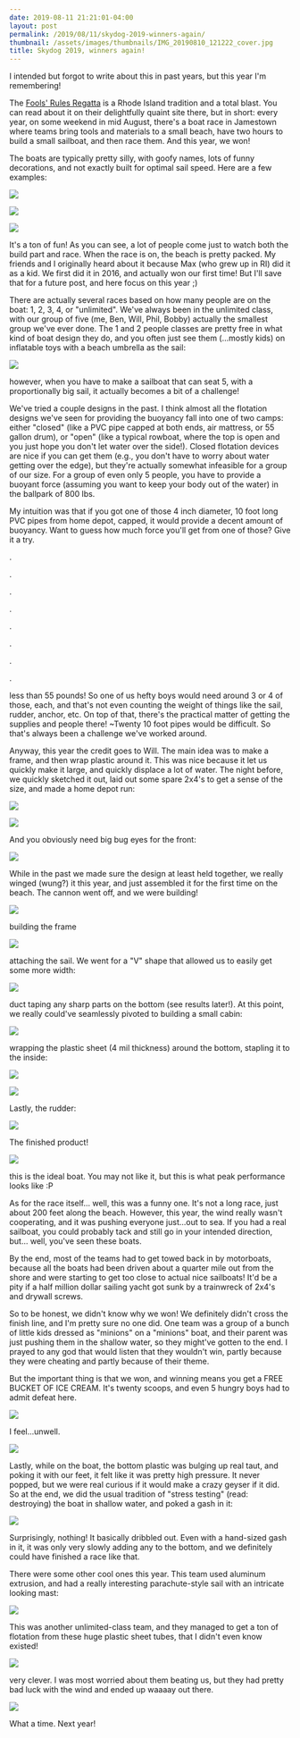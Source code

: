 ```yaml
---
date: 2019-08-11 21:21:01-04:00
layout: post
permalink: /2019/08/11/skydog-2019-winners-again/
thumbnail: /assets/images/thumbnails/IMG_20190810_121222_cover.jpg
title: Skydog 2019, winners again!
---
```


I intended but forgot to write about this in past years, but this year I'm remembering!

The [Fools' Rules Regatta](http://www.jyc.org/FoolsRules/ThisYearsFoolsRules.htm) is a Rhode Island tradition and a total blast. You can read about it on their delightfully quaint site there, but in short: every year, on some weekend in mid August, there's a boat race in Jamestown where teams bring tools and materials to a small beach, have two hours to build a small sailboat, and then race them. And this year, we won!

The boats are typically pretty silly, with goofy names, lots of funny decorations, and not exactly built for optimal sail speed. Here are a few examples:

![](/assets/images/IMG_20190810_110513-768x1024.jpg)

![](/assets/images/IMG_20190810_100223-768x1024.jpg)

![](/assets/images/IMG_20190810_100216-768x1024.jpg)

It's a ton of fun! As you can see, a lot of people come just to watch both the build part and race. When the race is on, the beach is pretty packed. My friends and I originally heard about it because Max (who grew up in RI) did it as a kid. We first did it in 2016, and actually won our first time! But I'll save that for a future post, and here focus on this year ;)

There are actually several races based on how many people are on the boat: 1, 2, 3, 4, or "unlimited". We've always been in the unlimited class, with our group of five (me, Ben, Will, Phil, Bobby) actually the smallest group we've ever done. The 1 and 2 people classes are pretty free in what kind of boat design they do, and you often just see them (...mostly kids) on inflatable toys with a beach umbrella as the sail:

![](/assets/images/floaty.jpg)

however, when you have to make a sailboat that can seat 5, with a proportionally big sail, it actually becomes a bit of a challenge!

We've tried a couple designs in the past. I think almost all the flotation designs we've seen for providing the buoyancy fall into one of two camps: either "closed" (like a PVC pipe capped at both ends, air mattress, or 55 gallon drum), or "open" (like a typical rowboat, where the top is open and you just hope you don't let water over the side!). Closed flotation devices are nice if you can get them (e.g., you don't have to worry about water getting over the edge), but they're actually somewhat infeasible for a group of our size. For a group of even only 5 people, you have to provide a buoyant force (assuming you want to keep your body out of the water) in the ballpark of 800 lbs.

My intuition was that if you got one of those 4 inch diameter, 10 foot long PVC pipes from home depot, capped, it would provide a decent amount of buoyancy. Want to guess how much force you'll get from one of those? Give it a try.

.

.

.

.

.

.

.

.

less than 55 pounds! So one of us hefty boys would need around 3 or 4 of those, each, and that's not even counting the weight of things like the sail, rudder, anchor, etc. On top of that, there's the practical matter of getting the supplies and people there! ~Twenty 10 foot pipes would be difficult. So that's always been a challenge we've worked around.

Anyway, this year the credit goes to Will. The main idea was to make a frame, and then wrap plastic around it. This was nice because it let us quickly make it large, and quickly displace a lot of water. The night before, we quickly sketched it out, laid out some spare 2x4's to get a sense of the size, and made a home depot run:

![](/assets/images/IMG_20190809_205224-768x1024.jpg)

![](/assets/images/IMG_20190809_205217-1024x768.jpg)

And you obviously need big bug eyes for the front:

![](/assets/images/IMG_20190809_222811-1024x768.jpg)

While in the past we made sure the design at least held together, we really winged (wung?) it this year, and just assembled it for the first time on the beach. The cannon went off, and we were building!

![](/assets/images/IMG_20190810_091543-1024x768.jpg)

building the frame

![](/assets/images/IMG_20190810_094313-768x1024.jpg)

attaching the sail. We went for a "V" shape that allowed us to easily get some more width:

![](/assets/images/IMG_20190810_095803-1024x768.jpg)

duct taping any sharp parts on the bottom (see results later!). At this point, we really could've seamlessly pivoted to building a small cabin:

![](/assets/images/IMG_20190810_100442-768x1024.jpg)

wrapping the plastic sheet (4 mil thickness) around the bottom, stapling it to the inside:

![](/assets/images/IMG_20190810_102401-768x1024.jpg)

![](/assets/images/IMG_20190810_102408-768x1024.jpg)

Lastly, the rudder:

![](/assets/images/IMG_20190810_105652-768x1024.jpg)

The finished product!

![](/assets/images/IMG_20190810_105127-1024x768.jpg)

this is the ideal boat. You may not like it, but this is what peak performance looks like :P

As for the race itself... well, this was a funny one. It's not a long race, just about 200 feet along the beach. However, this year, the wind really wasn't cooperating, and it was pushing everyone just...out to sea. If you had a real sailboat, you could probably tack and still go in your intended direction, but... well, you've seen these boats.

By the end, most of the teams had to get towed back in by motorboats, because all the boats had been driven about a quarter mile out from the shore and were starting to get too close to actual nice sailboats! It'd be a pity if a half million dollar sailing yacht got sunk by a trainwreck of 2x4's and drywall screws.

So to be honest, we didn't know why we won! We definitely didn't cross the finish line, and I'm pretty sure no one did. One team was a group of a bunch of little kids dressed as "minions" on a "minions" boat, and their parent was just pushing them in the shallow water, so they might've gotten to the end. I prayed to any god that would listen that they wouldn't win, partly because they were cheating and partly because of their theme.

But the important thing is that we won, and winning means you get a FREE BUCKET OF ICE CREAM. It's twenty scoops, and even 5 hungry boys had to admit defeat here.

![](/assets/images/IMG_20190810_140749-1024x768.jpg)

I feel...unwell.

![](/assets/images/IMG_20190810_141351-768x1024.jpg)

Lastly, while on the boat, the bottom plastic was bulging up real taut, and poking it with our feet, it felt like it was pretty high pressure. It never popped, but we were real curious if it would make a crazy geyser if it did. So at the end, we did the usual tradition of "stress testing" (read: destroying) the boat in shallow water, and poked a gash in it:

![](/assets/images/IMG_20190810_121305-1024x768.jpg)

Surprisingly, nothing! It basically dribbled out. Even with a hand-sized gash in it, it was only very slowly adding any to the bottom, and we definitely could have finished a race like that.

There were some other cool ones this year. This team used aluminum extrusion, and had a really interesting parachute-style sail with an intricate looking mast:

![](/assets/images/IMG_20190810_111041-768x1024.jpg)

This was another unlimited-class team, and they managed to get a ton of flotation from these huge plastic sheet tubes, that I didn't even know existed!

![](/assets/images/IMG_20190810_100311-768x1024.jpg)

very clever. I was most worried about them beating us, but they had pretty bad luck with the wind and ended up waaaay out there.

![](/assets/images/IMG_20190810_121222-1024x768.jpg)

What a time. Next year!
